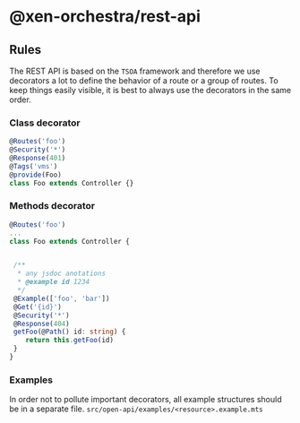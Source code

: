 # @xen-orchestra/rest-api

## Rules

The REST API is based on the `TSOA` framework and therefore we use decorators a lot to define the behavior of a route or a group of routes. To keep things easily visible, it is best to always use the decorators in the same order.

### Class decorator

```ts
@Routes('foo')
@Security('*')
@Response(401)
@Tags('vms')
@provide(Foo)
class Foo extends Controller {}
```

### Methods decorator

```ts
@Routes('foo')
...
class Foo extends Controller {


 /**
  * any jsdoc anotations
  * @example id 1234
  */
 @Example(['foo', 'bar'])
 @Get('{id}')
 @Security('*')
 @Response(404)
 getFoo(@Path() id: string) {
    return this.getFoo(id)
 }
}
```

### Examples

In order not to pollute important decorators, all example structures should be in a separate file. `src/open-api/examples/<resource>.example.mts`
